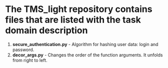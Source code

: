 # **The TMS_light repository contains files that are listed with the task domain description**

1. **secure_authentication.py** - Algorithm for hashing user data: login and password.
2. **decor_args.py** - Changes the order of the function arguments. It unfolds from right to left. 